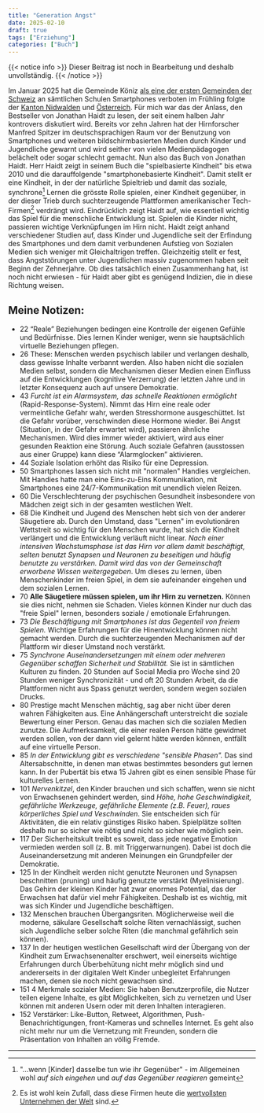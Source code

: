 ```yaml
---
title: "Generation Angst"
date: 2025-02-10
draft: true
tags: ["Erziehung"]
categories: ["Buch"]
---
```


{{< notice info >}} Dieser Beitrag ist noch in Bearbeitung und deshalb unvollständig. {{< /notice >}}

Im Januar 2025 hat die Gemeinde Köniz [als eine der ersten Gemeinden der Schweiz](https://www.derbund.ch/koeniz-fuehrt-handyverbot-in-der-schule-flaechendeckend-ein-574522359970) an sämtlichen Schulen Smartphones verboten im Frühling folgte der [Kanton Nidwalden](https://www.srf.ch/news/schweiz/handys-nicht-erlaubt-nidwalden-beschliesst-richtlinien-fuer-handynutzung-an-schulen) und [Österreich](https://www.bmb.gv.at/Themen/schule/zrp/dibi/saferinternet/faq_handy.html). Für mich war das der Anlass, den Bestseller von Jonathan Haidt zu lesen, der seit einem halben Jahr kontrovers diskutiert wird. Bereits vor zehn Jahren hat der Hirnforscher Manfred Spitzer im deutschsprachigen Raum vor der Benutzung von Smartphones und weiteren bildschirmbasierten Medien durch Kinder und Jugendliche gewarnt und wird seither von vielen Medienpädagogen belächelt oder sogar schlecht gemacht.
Nun also das Buch von Jonathan Haidt. Herr Haidt zeigt in seinem Buch die "spielbasierte Kindheit" bis etwa 2010 und die darauffolgende "smartphonebasierte Kindheit". Damit stellt er eine Kindheit, in der der natürliche Spieltrieb und damit das soziale, synchrone[^1] Lernen die grösste Rolle spielen, einer Kindheit gegenüber, in der dieser Trieb durch suchterzeugende Plattformen amerikanischer Tech-Firmen[^2] verdrängt wird.
Eindrücklich zeigt Haidt auf, wie essentiell wichtig das Spiel für die menschliche Entwicklung ist. Spielen die Kinder nicht, passieren wichtige Verknüpfungen im Hirn nicht. Haidt zeigt anhand verschiedener Studien auf, dass Kinder und Jugendliche seit der Erfindung des Smartphones und dem damit verbundenen Aufstieg von Sozialen Medien sich weniger mit Gleichaltrigen treffen. Gleichzeitig stellt er fest, dass Angststörungen unter Jugendlichen massiv zugenommen haben seit Beginn der Zehnerjahre. Ob dies tatsächlich einen Zusammenhang hat, ist noch nicht erwiesen - für Haidt aber gibt es genügend Indizien, die in diese Richtung weisen.

[^1]: "...wenn [Kinder] dasselbe tun wie ihr Gegenüber" - im Allgemeinen wohl *auf sich eingehen* und *auf das Gegenüber reagieren* gemeint
[^2]: Es ist wohl kein Zufall, dass diese Firmen heute die [wertvollsten Unternehmen der Welt](https://de.statista.com/statistik/daten/studie/12108/umfrage/top-unternehmen-der-welt-nach-marktwert/) sind.

## Meine Notizen:

* 22 “Reale” Beziehungen bedingen eine Kontrolle der eigenen Gefühle und Bedürfnisse. Dies lernen Kinder weniger, wenn sie hauptsächlich virtuelle Beziehungen pflegen.
* 26 These: Menschen werden psychisch labiler und verlangen deshalb, dass gewisse Inhalte verbannt werden. Also haben nicht die sozialen Medien selbst, sondern die Mechanismen dieser Medien einen Einfluss auf die Entwicklungen (kognitive Verzerrung) der letzten Jahre und in letzter Konsequenz auch auf unsere Demokratie.
* 43 *Furcht ist ein Alarmsystem, das schnelle Reaktionen ermöglicht* (Rapid-Response-System). Nimmt das Hirn eine reale oder vermeintliche Gefahr wahr, werden Stresshormone ausgeschüttet. Ist die Gefahr vorüber, verschwinden diese Hormone wieder. Bei Angst (Situation, in der Gefahr erwartet wird), passieren ähnliche Mechanismen. Wird dies immer wieder aktiviert, wird aus einer gesunden Reaktion eine Störung. Auch soziale Gefahren (ausstossen aus einer Gruppe) kann diese “Alarmglocken” aktivieren.
* 44 Soziale Isolation erhöht das Risiko für eine Depression.
* 50 Smartphones lassen sich nicht mit "normalen" Handies vergleichen. Mit Handies hatte man eine Eins-zu-Eins Kommunikation, mit Smartphones eine 24/7-Kommunikation mit unendlich vielen Reizen.
* 60 Die Verschlechterung der psychischen Gesundheit insbesondere von Mädchen zeigt sich in der gesamten westlichen Welt.
* 68 Die Kindheit und Jugend des Menschen hebt sich von der anderer Säugetiere ab. Durch den Umstand, dass "Lernen" im evolutionären Wettstreit so wichtig für den Menschen wurde, hat sich die Kindheit verlängert und die Entwicklung verläuft nicht linear. *Nach einer intensiven Wachstumsphase ist das Hirn vor allem damit beschäftigt, selten benutzt Synapsen und Neuronen zu beseitigen und häufig benutzte zu verstärken. Damit wird das von der Gemeinschaft erworbene Wissen weitergegeben*. Um dieses zu lernen, üben Menschenkinder im freien Spiel, in dem sie aufeinander eingehen und dem sozialen Lernen.
* 70 **Alle Säugetiere müssen spielen, um ihr Hirn zu vernetzen.** Können sie dies nicht, nehmen sie Schaden. Vieles können Kinder nur duch das "freie Spiel" lernen, besonders soziale / emotionale Erfahrungen.
* 73 *Die Beschäftigung mit Smartphones ist das Gegenteil von freiem Spielen.* Wichtige Erfahrungen für die Hinentwicklung können nicht gemacht werden. Durch die suchterzeugenden Mechanismen auf der Plattform wir dieser Umstand noch verstärkt.
* 75 *Synchrone Auseinandersetzungen mit einem oder mehreren Gegenüber schaffen Sicherheit und Stabilität.* Sie ist in sämtlichen Kulturen zu finden. 20 Stunden auf Social Media pro Woche sind 20 Stunden weniger Synchronizität - und oft 20 Stunden Arbeit, da die Plattformen nicht aus Spass genutzt werden, sondern wegen sozialen Drucks.
* 80 Prestige macht Menschen mächtig, sag aber nicht über deren wahren Fähigkeiten aus. Eine Anhängerschaft unterstreicht die soziale Bewertung einer Person. Genau das machen sich die sozialen Medien zunutze. Die Aufmerksamkeit, die einer realen Person hätte gewidmet werden sollen, von der dann viel gelernt hätte werden können, entfällt auf eine virtuelle Person.
* 85 *In der Entwicklung gibt es verschiedene "sensible Phasen".* Das sind Altersabschnitte, in denen man etwas bestimmtes besonders gut lernen kann. In der Pubertät bis etwa 15 Jahren gibt es einen sensible Phase für kulturelles Lernen.
* 101 *Nervenkitzel*, den Kinder brauchen und sich schaffen, wenn sie nicht von Erwachsenen gehindert werden, sind
*Höhe, hohe Geschwindigkeit, gefährliche Werkzeuge, gefährliche Elemente (z.B. Feuer), raues körperliches Spiel
und Veschwinden*. Sie entscheiden sich für Aktivitäten, die ein relativ günstiges Risiko haben. Spielplätze sollten deshalb nur so sicher wie nötig und nicht so sicher wie möglich sein.
* 117 Der Sicherheitskult treibt es soweit, dass jede negative Emotion vermieden werden soll (z. B. mit Triggerwarnungen).
Dabei ist doch die Auseinandersetzung mit anderen Meinungen ein Grundpfeiler der Demokratie.
* 125 In der Kindheit werden nicht genutzte Neuronen und Synapsen beschnitten (pruning) und häufig genutzte verstärkt (Myelinisierung). Das Gehirn der kleinen Kinder hat zwar enormes Potential, das der Erwachsen hat dafür viel mehr Fähigkeiten. Deshalb ist es wichtig, mit was sich Kinder und Jugendliche beschäftigen.
* 132 Menschen brauchen Übergangsriten. Möglicherweise weil die moderne, säkulare Gesellschaft solche Riten vernachlässigt, 
suchen sich Jugendliche selber solche Riten (die manchmal gefährlich sein können).
* 137 In der heutigen westlichen Gesellschaft wird der Übergang von der Kindheit zum Erwachsenenalter erschwert, weil einerseits wichtige Erfahrungen
durch Überbehütung nicht mehr möglich sind und andererseits in der digitalen Welt Kinder unbegleitet Erfahrungen machen, denen sie noch nicht gewachsen sind.
* 151 4 Merkmale sozialer Medien: Sie haben Benutzerprofile, die Nutzer teilen eigene Inhalte, es gibt Möglichkeiten, sich zu vernetzen und User können mit anderen Usern oder mit deren Inhalten interagieren.
* 152 Verstärker: Like-Button, Retweet, Algorithmen, Push-Benachrichtigungen, front-Kameras und schnelles Internet.
Es geht also nicht mehr nur um die Vernetzung mit Freunden, sondern die Präsentation von Inhalten an völlig Fremde.


- - -
